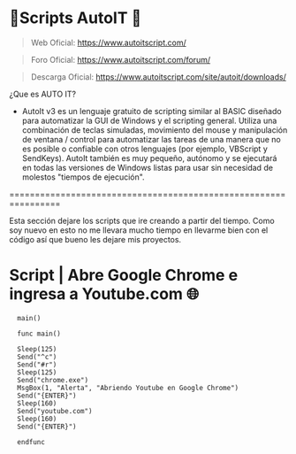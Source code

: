 # 📃Scripts AutoIT 📃

> Web Oficial: https://www.autoitscript.com/

> Foro Oficial: https://www.autoitscript.com/forum/

> Descarga Oficial: https://www.autoitscript.com/site/autoit/downloads/


¿Que es AUTO IT?
- AutoIt v3 es un lenguaje gratuito de scripting similar al BASIC diseñado para automatizar la GUI de Windows y el scripting general. Utiliza una combinación de teclas simuladas, movimiento del mouse y manipulación de ventana / control para automatizar las tareas de una manera que no es posible o confiable con otros lenguajes (por ejemplo, VBScript y SendKeys). AutoIt también es muy pequeño, autónomo y se ejecutará en todas las versiones de Windows listas para usar sin necesidad de molestos "tiempos de ejecución".


================================================================


Esta sección dejare los scripts que ire creando a partir del tiempo. Como soy nuevo en esto no me llevara mucho tiempo en llevarme bien con el código así que bueno les dejare mis proyectos.


# Script | Abre Google Chrome e ingresa a Youtube.com 🌐

```au3
  main()

  func main()

  Sleep(125)
  Send("^c")
  Send("#r")
  Sleep(125)
  Send("chrome.exe")
  MsgBox(1, "Alerta", "Abriendo Youtube en Google Chrome")
  Send("{ENTER}")
  Sleep(160)
  Send("youtube.com")
  Sleep(160)
  Send("{ENTER}")

  endfunc
 ```
